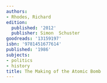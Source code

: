 ```yaml
---
authors:
- Rhodes, Richard
edition:
  published: '2012'
  publisher: Simon  Schuster
goodreads: '13159197'
isbn: '9781451677614'
published: '1986'
subjects:
- politics
- history
title: The Making of the Atomic Bomb
---
```


